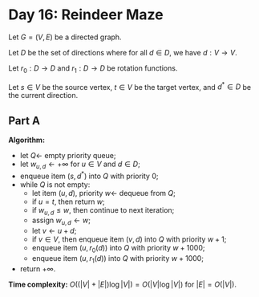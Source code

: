<!-- day16.md -->
<!-- Copyright (c) 2024-2025 Ishan Pranav -->
<!-- Licensed under the MIT license. -->

<!-- Reindeer Maze -->

# Day 16: Reindeer Maze

Let $G=(V,E)$ be a directed graph.

Let $D$ be the set of directions where for all $d\in D$, we have $d:V\to V$.

Let $r_0:D\to D$ and $r_1:D\to D$ be rotation functions.

Let $s\in V$ be the source vertex, $t\in V$ be the target vertex, and
$d^\ast\in D$ be the current direction.

## Part A

**Algorithm:**

* let $Q\leftarrow$ empty priority queue;
* let $w_{u,d}\leftarrow+\infty$ for $u\in V$ and $d\in D$;
* enqueue item $(s,d^\ast)$ into $Q$ with priority $0$;
* while $Q$ is not empty:
  * let item $(u,d)$, priority $w\leftarrow$ dequeue from $Q$;
  * if $u=t$, then return $w$;
  * if $w_{u,d}\leq w$, then continue to next iteration;
  * assign $w_{u,d}\leftarrow w$;
  * let $v\leftarrow u+d$;
  * if $v\in V$, then enqueue item $(v,d)$ into $Q$ with priority $w+1$;
  * enqueue item $(u,r_0(d))$ into $Q$ with priority $w+1000$;
  * enqueue item $(u,r_1(d))$ into $Q$ with priority $w+1000$;
* return $+\infty$.

**Time complexity:** $O((\lvert V\rvert+\lvert E\rvert)\log{\lvert V\rvert})=O(\lvert V\rvert\log{\lvert V\rvert})$ for $\lvert E\rvert=O(\lvert V\rvert)$.
